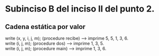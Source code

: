 # Subinciso B del inciso II del punto 2.

## Cadena estática por valor

write (x, y, i, j, m); (procedure recibe) --> imprime 5, 5, 1, 3, 6.  
write (i, j, m); (procedure dos) --> imprime 1, 3, 5.  
write (i, j, m); (procedure main) --> imprime 1, 3, 6.
